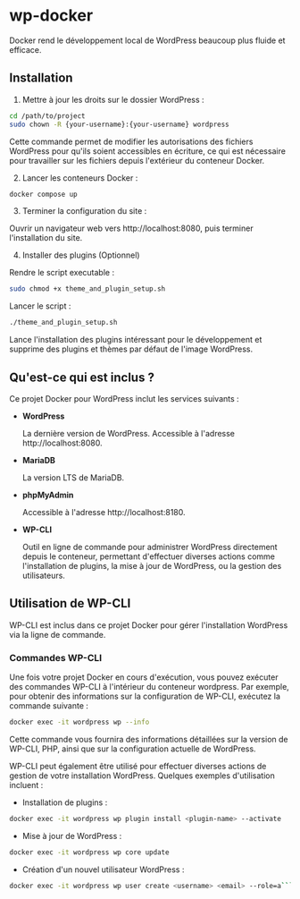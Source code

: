 # wp-docker

Docker rend le développement local de WordPress beaucoup plus fluide et efficace.

## Installation

1. Mettre à jour les droits sur le dossier WordPress :

```bash
cd /path/to/project
sudo chown -R {your-username}:{your-username} wordpress
```

Cette commande permet de modifier les autorisations des fichiers WordPress pour qu'ils soient accessibles en écriture, ce qui est nécessaire pour travailler sur les fichiers depuis l'extérieur du conteneur Docker.

2. Lancer les conteneurs Docker :

```bash
docker compose up
```

3. Terminer la configuration du site :

Ouvrir un navigateur web vers http://localhost:8080, puis terminer l'installation du site.

4. Installer des plugins (Optionnel)

Rendre le script executable :

```bash
sudo chmod +x theme_and_plugin_setup.sh
```

Lancer le script :

```bash
./theme_and_plugin_setup.sh
```

Lance l'installation des plugins intéressant pour le développement et supprime des plugins et thèmes par défaut de l'image WordPress.

## Qu'est-ce qui est inclus ?

Ce projet Docker pour WordPress inclut les services suivants :

- **WordPress**

  La dernière version de WordPress. Accessible à l'adresse http://localhost:8080.

- **MariaDB**

  La version LTS de MariaDB.

- **phpMyAdmin**

  Accessible à l'adresse http://localhost:8180.

- **WP-CLI**

  Outil en ligne de commande pour administrer WordPress directement depuis le conteneur, permettant d'effectuer diverses actions comme l'installation de plugins, la mise à jour de WordPress, ou la gestion des utilisateurs.

## Utilisation de WP-CLI

WP-CLI est inclus dans ce projet Docker pour gérer l'installation WordPress via la ligne de commande.

### Commandes WP-CLI

Une fois votre projet Docker en cours d'exécution, vous pouvez exécuter des commandes WP-CLI à l'intérieur du conteneur wordpress. Par exemple, pour obtenir des informations sur la configuration de WP-CLI, exécutez la commande suivante :

```bash
docker exec -it wordpress wp --info
```

Cette commande vous fournira des informations détaillées sur la version de WP-CLI, PHP, ainsi que sur la configuration actuelle de WordPress.

WP-CLI peut également être utilisé pour effectuer diverses actions de gestion de votre installation WordPress. Quelques exemples d'utilisation incluent :

- Installation de plugins :

```bash
docker exec -it wordpress wp plugin install <plugin-name> --activate
```

- Mise à jour de WordPress :

```bash
docker exec -it wordpress wp core update
```

- Création d'un nouvel utilisateur WordPress :

````bash
docker exec -it wordpress wp user create <username> <email> --role=a```administrator --user_pass=<password>
````
